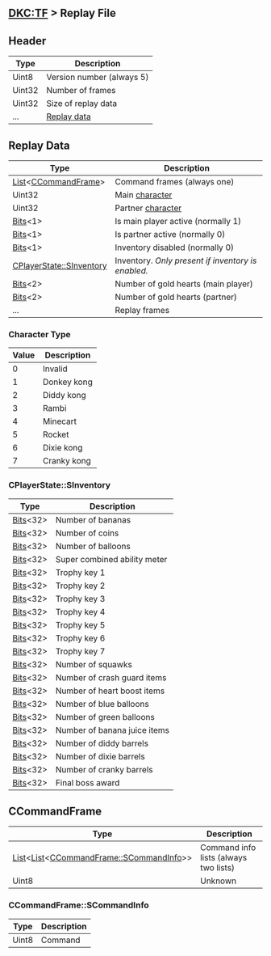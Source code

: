 ## [DKC:TF](../../formats.md#dkctf) > Replay File

## Header
| Type | Description |
| --- | --- |
| Uint8 | Version number (always 5) |
| Uint32 | Number of frames |
| Uint32 | Size of replay data |
| ... | [Replay data](#replay-data) |

## Replay Data
| Type | Description |
| --- | --- |
| [List]&lt;[CCommandFrame]&gt; | Command frames (always one) |
| Uint32 | Main [character](#character-type) |
| Uint32 | Partner [character](#character-type) |
| [Bits]&lt;1&gt; | Is main player active (normally 1) |
| [Bits]&lt;1&gt; | Is partner active (normally 0) |
| [Bits]&lt;1&gt; | Inventory disabled (normally 0) |
| [CPlayerState::SInventory](#cplayerstatesinventory) | Inventory. *Only present if inventory is enabled.* | [Bits]&lt;4&gt; | Number of collected puzzle pieces |
| [Bits]&lt;2&gt; | Number of gold hearts (main player) |
| [Bits]&lt;2&gt; | Number of gold hearts (partner) |
| ... | Replay frames |

### Character Type
| Value | Description |
| --- | --- |
| 0 | Invalid |
| 1 | Donkey kong |
| 2 | Diddy kong |
| 3 | Rambi |
| 4 | Minecart |
| 5 | Rocket |
| 6 | Dixie kong |
| 7 | Cranky kong |

### CPlayerState::SInventory
| Type | Description |
| --- | --- |
| [Bits]&lt;32&gt; | Number of bananas |
| [Bits]&lt;32&gt; | Number of coins |
| [Bits]&lt;32&gt; | Number of balloons |
| [Bits]&lt;32&gt; | Super combined ability meter |
| [Bits]&lt;32&gt; | Trophy key 1 | 
| [Bits]&lt;32&gt; | Trophy key 2 |
| [Bits]&lt;32&gt; | Trophy key 3 |
| [Bits]&lt;32&gt; | Trophy key 4 |
| [Bits]&lt;32&gt; | Trophy key 5 |
| [Bits]&lt;32&gt; | Trophy key 6 |
| [Bits]&lt;32&gt; | Trophy key 7 |
| [Bits]&lt;32&gt; | Number of squawks |
| [Bits]&lt;32&gt; | Number of crash guard items |
| [Bits]&lt;32&gt; | Number of heart boost items |
| [Bits]&lt;32&gt; | Number of blue balloons |
| [Bits]&lt;32&gt; | Number of green balloons |
| [Bits]&lt;32&gt; | Number of banana juice items |
| [Bits]&lt;32&gt; | Number of diddy barrels |
| [Bits]&lt;32&gt; | Number of dixie barrels |
| [Bits]&lt;32&gt; | Number of cranky barrels |
| [Bits]&lt;32&gt; | Final boss award |

## CCommandFrame
| Type | Description |
| --- | --- |
| [List]&lt;[List]&lt;[CCommandFrame::SCommandInfo](#ccommandframescommandinfo)&gt;&gt; | Command info lists (always two lists) |
| Uint8 | Unknown |

### CCommandFrame::SCommandInfo
| Type | Description |
| --- | --- |
| Uint8 | Command |

[CCommandFrame]: #ccommandframe

[CFourCC]: types.md#cfourcc
[CObjectId]: types.md#cobjectid
[CGuid]: types.md#cguid
[CAABox]: types.md#caabox
[CVector3f]: types.md#cvector3f
[CColor4f]: types.md#ccolor4f
[CMayaSpline]: types.md#cmayaspline
[CTimelineData]: types.md#ctimelinedata
[Property]: #property-format
[List]: types.md#list
[String]: types.md#string
[CString]: types.md#cstring
[Bits]: types.md#bits